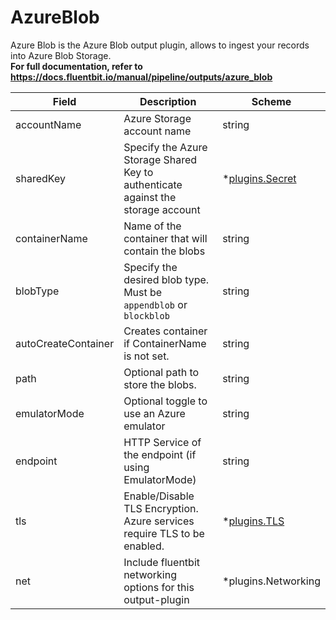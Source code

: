 # AzureBlob

Azure Blob is the Azure Blob output plugin, allows to ingest your records into Azure Blob Storage. <br /> **For full documentation, refer to https://docs.fluentbit.io/manual/pipeline/outputs/azure_blob**


| Field | Description | Scheme |
| ----- | ----------- | ------ |
| accountName | Azure Storage account name | string |
| sharedKey | Specify the Azure Storage Shared Key to authenticate against the storage account | *[plugins.Secret](../secret.md) |
| containerName | Name of the container that will contain the blobs | string |
| blobType | Specify the desired blob type. Must be `appendblob` or `blockblob` | string |
| autoCreateContainer | Creates container if ContainerName is not set. | string |
| path | Optional path to store the blobs. | string |
| emulatorMode | Optional toggle to use an Azure emulator | string |
| endpoint | HTTP Service of the endpoint (if using EmulatorMode) | string |
| tls | Enable/Disable TLS Encryption. Azure services require TLS to be enabled. | *[plugins.TLS](../tls.md) |
| net | Include fluentbit networking options for this output-plugin | *plugins.Networking |
